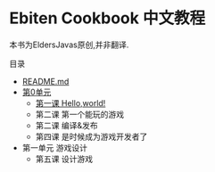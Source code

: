 # Ebiten Cookbook 中文教程

本书为EldersJavas原创,并非翻译.

目录

* [README.md](../README.md)
* [第0单元](./unit/U0/index.md)
    * [第一课 Hello,world!](./unit/U0/class1.md)
    * 第二课 第一个能玩的游戏
    * 第二课 编译&发布
    * 第四课 是时候成为游戏开发者了
* 第一单元 游戏设计
    * 第五课 设计游戏 